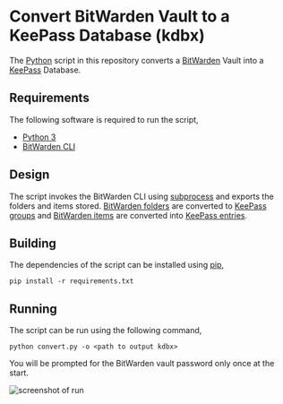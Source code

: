 # Convert BitWarden Vault to a KeePass Database (kdbx)

The [Python](https://www.python.org/) script in this repository converts a [BitWarden](https://bitwarden.com/) Vault into a [KeePass](https://keepassxc.org/) Database.

## Requirements

The following software is required to run the script,
* [Python 3](https://www.python.org/download/releases/3.0/)
* [BitWarden CLI](https://bitwarden.com/help/article/cli/)

## Design

The script invokes the BitWarden CLI using [subprocess](https://docs.python.org/3/library/subprocess.html) and exports the folders and items stored. [BitWarden folders](https://bitwarden.com/help/article/folders/) are converted to [KeePass groups](https://keepassxc.org/docs/KeePassXC_UserGuide.html#_application_layout) and [BitWarden items](https://bitwarden.com/help/article/managing-items/) are converted into [KeePass entries](https://keepassxc.org/docs/KeePassXC_UserGuide.html#_adding_an_entry).

## Building

The dependencies of the script can be installed using [pip](https://pypi.org/project/pip/),
```
pip install -r requirements.txt
```

## Running

The script can be run using the following command,
```
python convert.py -o <path to output kdbx>
```

You will be prompted for the BitWarden vault password only once at the start.

![screenshot of run](https://github.com/k3karthic/bitwarden-to-keepass/raw/main/assets/screenshot.png)
